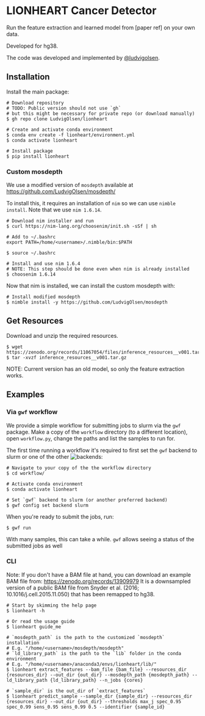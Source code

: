 # LIONHEART Cancer Detector

Run the feature extraction and learned model from [paper ref] on your own data.

Developed for hg38.

The code was developed and implemented by [@ludvigolsen](https://github.com/LudvigOlsen).

## Installation

Install the main package:

```
# Download repository
# TODO: Public version should not use `gh`
# but this might be necessary for private repo (or download manually)
$ gh repo clone LudvigOlsen/lionheart

# Create and activate conda environment
$ conda env create -f lionheart/environment.yml
$ conda activate lionheart

# Install package
$ pip install lionheart

```

### Custom mosdepth 

We use a modified version of `mosdepth` available at https://github.com/LudvigOlsen/mosdepth/

To install this, it requires an installation of `nim` so we can use `nimble install`. Note that we use `nim 1.6.14`.

```
# Download nim installer and run
$ curl https://nim-lang.org/choosenim/init.sh -sSf | sh

# Add to ~/.bashrc
export PATH=/home/<username>/.nimble/bin:$PATH

$ source ~/.bashrc

# Install and use nim 1.6.4 
# NOTE: This step should be done even when nim is already installed
$ choosenim 1.6.14
```

Now that nim is installed, we can install the custom mosdepth with:

```
# Install modified mosdepth
$ nimble install -y https://github.com/LudvigOlsen/mosdepth
```

## Get Resources

Download and unzip the required resources.
```
$ wget https://zenodo.org/records/11067054/files/inference_resources__v001.tar.gz
$ tar -xvzf inference_resources__v001.tar.gz 
```

NOTE: Current version has an old model, so only the feature extraction works.

## Examples

### Via `gwf` workflow

We provide a simple workflow for submitting jobs to slurm via the `gwf` package. Make a copy of the `workflow` directory (to a different location), open `workflow.py`, change the paths and list the samples to run for.

The first time running a workflow it's required to first set the `gwf` backend to slurm or one of the other ![backends](https://gwf.app/reference/backends/):

```
# Navigate to your copy of the the workflow directory
$ cd workflow/

# Activate conda environment
$ conda activate lionheart

# Set `gwf` backend to slurm (or another preferred backend)
$ gwf config set backend slurm
```

When you're ready to submit the jobs, run:

```
$ gwf run
```

With many samples, this can take a while. `gwf` allows seeing a status of the submitted jobs as well

### CLI

Note: If you don't have a BAM file at hand, you can download an example BAM file from: https://zenodo.org/records/13909979 
It is a downsampled version of a public BAM file from Snyder et al. (2016; 10.1016/j.cell.2015.11.050) that has been remapped to hg38.

```
# Start by skimming the help page
$ lionheart -h

# Or read the usage guide
$ lionheart guide_me

# `mosdepth_path` is the path to the customized `mosdepth` installation
# E.g. "/home/<username>/mosdepth/mosdepth"
# `ld_library_path` is the path to the `lib` folder in the conda environment
# E.g. "/home/<username>/anaconda3/envs/lionheart/lib/"
$ lionheart extract_features --bam_file {bam_file} --resources_dir {resources_dir} --out_dir {out_dir} --mosdepth_path {mosdepth_path} --ld_library_path {ld_library_path} --n_jobs {cores}

# `sample_dir` is the out_dir of `extract_features`
$ lionheart predict_sample --sample_dir {sample_dir} --resources_dir {resources_dir} --out_dir {out_dir} --thresholds max_j spec_0.95 spec_0.99 sens_0.95 sens_0.99 0.5 --identifier {sample_id}

```
